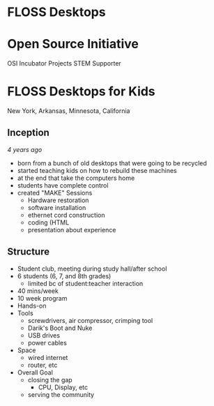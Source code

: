 # FLOSS Desktops

# Open Source Initiative
OSI Incubator Projects
STEM Supporter

# FLOSS Desktops for Kids
New York, Arkansas, Minnesota, California

## Inception
*4 years ago*
* born from a bunch of old desktops that were going to be recycled
* started teaching kids on how to rebuild these machines
* at the end that take the computers home
* students have complete control
* created "MAKE" Sessions 
    * Hardware restoration
    * software installation
    * ethernet cord construction
    * coding (HTML
    * presentation about experience

## Structure
* Student club, meeting during study hall/after school
* 6 students (6, 7, and 8th grades)
    * limited bc of student:teacher interaction
* 40 mins/week
* 10 week program
* Hands-on
* Tools
    * screwdrivers, air compressor, crimping tool
    * Darik's Boot and Nuke
    * USB drives
    * power cables
* Space
    * wired internet
    * router, etc
* Overall Goal
    * closing the gap
        * CPU, Display, etc
    * serving the community
